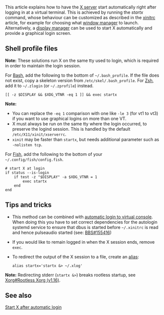 This article explains how to have the [X server](/index.php/X_server "X server") start automatically right after logging in at a virtual terminal. This is achieved by running the *startx* command, whose behaviour can be customized as described in the [xinitrc](/index.php/Xinitrc "Xinitrc") article, for example for choosing what [window manager](/index.php/Window_manager "Window manager") to launch. Alternatively, a [display manager](/index.php/Display_manager "Display manager") can be used to start X automatically and provide a graphical login screen.

## Shell profile files

**Note:** These solutions run X on the same tty used to login, which is required in order to maintain the login session.

For [Bash](/index.php/Bash "Bash"), add the following to the bottom of `~/.bash_profile`. If the file does not exist, copy a skeleton version from `/etc/skel/.bash_profile`. For [Zsh](/index.php/Zsh "Zsh"), add it to `~/.zlogin` (or `~/.zprofile`) instead.

```
[[ -z $DISPLAY && $XDG_VTNR -eq 1 ]] && exec startx

```

**Note:**

*   You can replace the `-eq 1` comparison with one like `-le 3` (for vt1 to vt3) if you want to use graphical logins on more than one VT.
*   X must always be run on the same tty where the login occurred, to preserve the logind session. This is handled by the default `/etc/X11/xinit/xserverrc`.
*   `xinit` may be faster than `startx`, but needs additional parameter such as `-nolisten tcp`.

For [Fish](/index.php/Fish "Fish"), add the following to the bottom of your `~/.config/fish/config.fish`.

```
# start X at login
if status --is-login
    if test -z "$DISPLAY" -a $XDG_VTNR = 1
        exec startx
    end
end

```

## Tips and tricks

*   This method can be combined with [automatic login to virtual console](/index.php/Automatic_login_to_virtual_console "Automatic login to virtual console"). When doing this you have to set correct dependencies for the autologin systemd service to ensure that dbus is started before `~/.xinitrc` is read and hence pulseaudio started (see: [BBS#155416](https://bbs.archlinux.org/viewtopic.php?id=155416))
*   If you would like to remain logged in when the X session ends, remove `exec`.
*   To redirect the output of the X session to a file, create an [alias](/index.php/Alias "Alias"):

	 `alias startx='startx &> ~/.xlog'` 

**Note:** Redirecting stderr (`startx &>`) breaks rootless startup, see [Xorg#Rootless Xorg (v1.16)](/index.php/Xorg#Rootless_Xorg_.28v1.16.29 "Xorg").

## See also

[Start X after automatic login](http://unix.stackexchange.com/questions/62722/start-x-after-automatic-login)